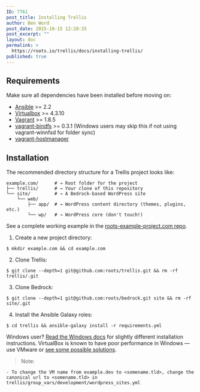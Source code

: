 ```yaml
---
ID: 7761
post_title: Installing Trellis
author: Ben Word
post_date: 2015-10-15 12:20:35
post_excerpt: ""
layout: doc
permalink: >
  https://roots.io/trellis/docs/installing-trellis/
published: true
---
```

## Requirements

Make sure all dependencies have been installed before moving on:

* [Ansible](http://docs.ansible.com/ansible/intro_installation.html#latest-releases-via-pip) >= 2.2
* [Virtualbox](https://www.virtualbox.org/wiki/Downloads) >= 4.3.10
* [Vagrant](https://www.vagrantup.com/downloads.html) >= 1.8.5
* [vagrant-bindfs](https://github.com/gael-ian/vagrant-bindfs#installation) >= 0.3.1 (Windows users may skip this if not using vagrant-winnfsd for folder sync)
* [vagrant-hostmanager](https://github.com/smdahlen/vagrant-hostmanager#installation)

## Installation

The recommended directory structure for a Trellis project looks like:

```shell
example.com/      # → Root folder for the project
├── trellis/      # → Your clone of this repository
└── site/         # → A Bedrock-based WordPress site
    └── web/
        ├── app/  # → WordPress content directory (themes, plugins, etc.)
        └── wp/   # → WordPress core (don't touch!)
```

See a complete working example in the [roots-example-project.com repo](https://github.com/roots/roots-example-project.com).

1. Create a new project directory:
```plain
$ mkdir example.com && cd example.com
```
2. Clone Trellis:
```plain
$ git clone --depth=1 git@github.com:roots/trellis.git && rm -rf trellis/.git
```
3. Clone Bedrock:
```plain
$ git clone --depth=1 git@github.com:roots/bedrock.git site && rm -rf site/.git
```
4. Install the Ansible Galaxy roles:
```plain
$ cd trellis && ansible-galaxy install -r requirements.yml
```

Windows user? [Read the Windows docs](https://roots.io/trellis/docs/windows/) for slightly different installation instructions. VirtualBox is known to have poor performance in Windows — use VMware or [see some possible solutions](https://discourse.roots.io/t/virtualbox-performance-in-windows/3932).

> Note:
```plain
- To change the VM name from example.dev to <somename.tld>, change the canonical url to <somename.tld> in trellis/group_vars/development/wordpress_sites.yml
```
